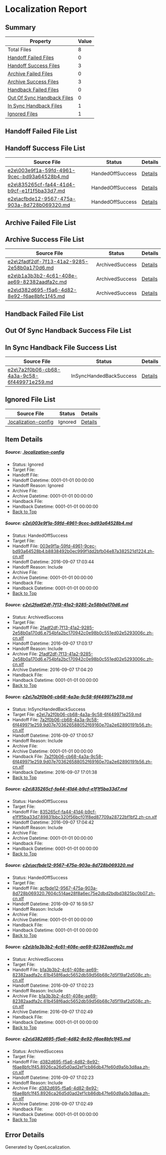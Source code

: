 # <a name='report-top'></a> Localization Report

## Summary
 Property | Value 
 -------- | ----- 
 Total Files | 8
[ Handoff Failed Files ](#handoff-failed-list)| 0
[ Handoff Success Files ](#handoff-success-list)| 3
[ Archive Failed Files ](#archive-failed-list)| 0
[ Archive Success Files ](#archive-success-list)| 3
[ Handback Failed Files ](#handback-failed-list)| 0
[ Out Of Sync Handback Files ](#outofsync-handback-success-list)| 0
[ In Sync Handback Files ](#insync-handback-success-list)| 1
[ Ignored Files ](#ignored-list)| 1

## <a name='handoff-failed-list'></a> Handoff Failed File List

## <a name='handoff-success-list'></a> Handoff Success File List
 Source File | Status | Details 
 ----------- | ------ | ------- 
 [e2e\003e9f1a-59fd-4961-9cec-bd93a64528b4.md](https://github.com/OpenLocalizationTestOrg/ol-test0/blob/bd9695551b1ad4f4cf5f87a3c25920e05aafd22c/e2e/003e9f1a-59fd-4961-9cec-bd93a64528b4.md) | HandedOffSuccess | [Details](#64569dc7c09740e8210ca1c0037a3a93b515b7421)
 [e2e\835265cf-fa44-41d4-b9cf-e1f1f5ba33d7.md](https://github.com/OpenLocalizationTestOrg/ol-test0/blob/a8f898ba839b71fcfd21c8a7097d35288b9c33be/e2e/835265cf-fa44-41d4-b9cf-e1f1f5ba33d7.md) | HandedOffSuccess | [Details](#cb996e396abada55cc85d28f294b970caca6a2f64)
 [e2e\acfbde12-9567-475a-903a-8d728b069320.md](https://github.com/OpenLocalizationTestOrg/ol-test0/blob/d85aed4c46662ff704e50dfd180d621fc7737182/e2e/acfbde12-9567-475a-903a-8d728b069320.md) | HandedOffSuccess | [Details](#6f667950b955d53d4aa87a08d5f0b31fba491ddc5)

## <a name='archive-failed-list'></a> Archive Failed File List

## <a name='archive-success-list'></a> Archive Success File List
 Source File | Status | Details 
 ----------- | ------ | ------- 
 [e2e\2fadf2df-7f13-41a2-9285-2e58b0a170d6.md](https://github.com/OpenLocalizationTestOrg/ol-test0/blob/a626df8cfd14479fcb030b6a35b1bb9e997e7eda/e2e/2fadf2df-7f13-41a2-9285-2e58b0a170d6.md) | ArchivedSuccess | [Details](#26dbf9434ec4f7af8260e7f3b1d36dfd525fa7b52)
 [e2e\b1a3b3b2-4c61-408e-ae69-82382aadfa2c.md](https://github.com/OpenLocalizationTestOrg/ol-test0/blob/9825b8bfeb70ac339d4d16e92d232740043fe6de/e2e/b1a3b3b2-4c61-408e-ae69-82382aadfa2c.md) | ArchivedSuccess | [Details](#8785099f89474b762998d9aaf68586acc2c847066)
 [e2e\d382d695-f5a6-4d82-8e92-f6ae8bfc1f45.md](https://github.com/OpenLocalizationTestOrg/ol-test0/blob/9825b8bfeb70ac339d4d16e92d232740043fe6de/e2e/d382d695-f5a6-4d82-8e92-f6ae8bfc1f45.md) | ArchivedSuccess | [Details](#2d10c502f6aa1c0d9294af243dab5579033069287)

## <a name='handback-failed-list'></a> Handback Failed File List

## <a name='outofsync-handback-success-list'></a> Out Of Sync Handback Success File List

## <a name='insync-handback-success-list'></a> In Sync Handback File Success List
 Source File | Status | Details 
 ----------- | ------ | ------- 
 [e2e\7a2f0b06-cb68-4a3a-9c58-6f449971e259.md](https://github.com/OpenLocalizationTestOrg/ol-test0/blob/156c4926b215173a16c7176d757a4dab8a6a950b/e2e/7a2f0b06-cb68-4a3a-9c58-6f449971e259.md) | InSyncHandedBackSuccess | [Details](#1eab80ce7e1cec993243d4d12e463e22290826553)

## <a name='ignored-list'></a> Ignored File List
 Source File | Status | Details 
 ----------- | ------ | ------- 
 [.localization-config](https://github.com/OpenLocalizationTestOrg/ol-test0/blob/a8f898ba839b71fcfd21c8a7097d35288b9c33be/.localization-config) | Ignored | [Details](#3d4f252ac210baf56311d7e97dcc2db10974dbd20)

## Item Details
##### <a name='3d4f252ac210baf56311d7e97dcc2db10974dbd20'></a> Source: [.localization-config](https://github.com/OpenLocalizationTestOrg/ol-test0/blob/a8f898ba839b71fcfd21c8a7097d35288b9c33be/.localization-config)
* Status: Ignored
* Target File: 
* Handoff File: 
* Handoff Datetime: 0001-01-01 00:00:00
* Handoff Reason: Ignored
* Archive File: 
* Archive Datetime: 0001-01-01 00:00:00
* Handback File: 
* Handback Datetime: 0001-01-01 00:00:00
* [Back to Top](#report-top)

##### <a name='64569dc7c09740e8210ca1c0037a3a93b515b7421'></a> Source: [e2e\003e9f1a-59fd-4961-9cec-bd93a64528b4.md](https://github.com/OpenLocalizationTestOrg/ol-test0/blob/bd9695551b1ad4f4cf5f87a3c25920e05aafd22c/e2e/003e9f1a-59fd-4961-9cec-bd93a64528b4.md)
* Status: HandedOffSuccess
* Target File: 
* Handoff File: [003e9f1a-59fd-4961-9cec-bd93a64528b4.b8838492b0ec999f1dd2bfb04e87a382521d1224.zh-cn.xlf](https://github.com/OpenLocalizationTestOrg/ol-test0-handoff/blob/1792ae6005d275a0b99017e37f25928b75a4e62b/ol-handoff/OpenLocalizationTestOrg/ol-test0-zhcn/ci/ht/003e9f1a-59fd-4961-9cec-bd93a64528b4.b8838492b0ec999f1dd2bfb04e87a382521d1224.zh-cn.xlf)
* Handoff Datetime: 2016-09-07 17:03:44
* Handoff Reason: Include
* Archive File: 
* Archive Datetime: 0001-01-01 00:00:00
* Handback File: 
* Handback Datetime: 0001-01-01 00:00:00
* [Back to Top](#report-top)

##### <a name='26dbf9434ec4f7af8260e7f3b1d36dfd525fa7b52'></a> Source: [e2e\2fadf2df-7f13-41a2-9285-2e58b0a170d6.md](https://github.com/OpenLocalizationTestOrg/ol-test0/blob/a626df8cfd14479fcb030b6a35b1bb9e997e7eda/e2e/2fadf2df-7f13-41a2-9285-2e58b0a170d6.md)
* Status: ArchivedSuccess
* Target File: 
* Handoff File: [2fadf2df-7f13-41a2-9285-2e58b0a170d6.e754bfa2bc170942c0e98b0c551ed02e5293006c.zh-cn.xlf](https://github.com/OpenLocalizationTestOrg/ol-test0-handoff/blob/2131d601c0b89d716027ad1fef45e26f016aaaf4/ol-handoff/OpenLocalizationTestOrg/ol-test0-zhcn/ci/ht/2fadf2df-7f13-41a2-9285-2e58b0a170d6.e754bfa2bc170942c0e98b0c551ed02e5293006c.zh-cn.xlf)
* Handoff Datetime: 2016-09-07 17:03:17
* Handoff Reason: Include
* Archive File: [2fadf2df-7f13-41a2-9285-2e58b0a170d6.e754bfa2bc170942c0e98b0c551ed02e5293006c.zh-cn.xlf](https://github.com/OpenLocalizationTestOrg/ol-test0-handoff/blob/c90f7bc9a2cfea81d24646e0ff5590b92246abdf/ol-archive/OpenLocalizationTestOrg/ol-test0-zhcn/ci/ht/2fadf2df-7f13-41a2-9285-2e58b0a170d6.e754bfa2bc170942c0e98b0c551ed02e5293006c.zh-cn.xlf)
* Archive Datetime: 2016-09-07 17:04:20
* Handback File: 
* Handback Datetime: 0001-01-01 00:00:00
* [Back to Top](#report-top)

##### <a name='1eab80ce7e1cec993243d4d12e463e22290826553'></a> Source: [e2e\7a2f0b06-cb68-4a3a-9c58-6f449971e259.md](https://github.com/OpenLocalizationTestOrg/ol-test0/blob/156c4926b215173a16c7176d757a4dab8a6a950b/e2e/7a2f0b06-cb68-4a3a-9c58-6f449971e259.md)
* Status: InSyncHandedBackSuccess
* Target File: [e2e\7a2f0b06-cb68-4a3a-9c58-6f449971e259.md](https://github.com/OpenLocalizationTestOrg/ol-test0-zhcn/blob/bb59f554e2544af0aec417cc19f27f51777d67c3/e2e/7a2f0b06-cb68-4a3a-9c58-6f449971e259.md)
* Handoff File: [7a2f0b06-cb68-4a3a-9c58-6f449971e259.9d07e703626588052f69160e70a2e62890191b56.zh-cn.xlf](https://github.com/OpenLocalizationTestOrg/ol-test0-handoff/blob/c7043232cf7461ae0968e8d83f7200a735d9fd0a/ol-handoff/OpenLocalizationTestOrg/ol-test0-zhcn/ci/ht/7a2f0b06-cb68-4a3a-9c58-6f449971e259.9d07e703626588052f69160e70a2e62890191b56.zh-cn.xlf)
* Handoff Datetime: 2016-09-07 17:00:57
* Handoff Reason: Include
* Archive File: 
* Archive Datetime: 0001-01-01 00:00:00
* Handback File: [7a2f0b06-cb68-4a3a-9c58-6f449971e259.9d07e703626588052f69160e70a2e62890191b56.zh-cn.xlf](https://github.com/OpenLocalizationTestOrg/ol-test0-handback/blob/4609d749f49075ea2b94159fa39e2d300319af6b/ol-handback/OpenLocalizationTestOrg/ol-test0-zhcn/ci/ht/7a2f0b06-cb68-4a3a-9c58-6f449971e259.9d07e703626588052f69160e70a2e62890191b56.zh-cn.xlf)
* Handback Datetime: 2016-09-07 17:01:38
* [Back to Top](#report-top)

##### <a name='cb996e396abada55cc85d28f294b970caca6a2f64'></a> Source: [e2e\835265cf-fa44-41d4-b9cf-e1f1f5ba33d7.md](https://github.com/OpenLocalizationTestOrg/ol-test0/blob/a8f898ba839b71fcfd21c8a7097d35288b9c33be/e2e/835265cf-fa44-41d4-b9cf-e1f1f5ba33d7.md)
* Status: HandedOffSuccess
* Target File: 
* Handoff File: [835265cf-fa44-41d4-b9cf-e1f1f5ba33d7.89831bbc320f56bcf01f8ed87709a28722bf1bf2.zh-cn.xlf](https://github.com/OpenLocalizationTestOrg/ol-test0-handoff/blob/dd3b8c1887319f09ad46bd2abef6100b0c10fb47/ol-handoff/OpenLocalizationTestOrg/ol-test0-zhcn/ci/ht/835265cf-fa44-41d4-b9cf-e1f1f5ba33d7.89831bbc320f56bcf01f8ed87709a28722bf1bf2.zh-cn.xlf)
* Handoff Datetime: 2016-09-07 17:04:42
* Handoff Reason: Include
* Archive File: 
* Archive Datetime: 0001-01-01 00:00:00
* Handback File: 
* Handback Datetime: 0001-01-01 00:00:00
* [Back to Top](#report-top)

##### <a name='6f667950b955d53d4aa87a08d5f0b31fba491ddc5'></a> Source: [e2e\acfbde12-9567-475a-903a-8d728b069320.md](https://github.com/OpenLocalizationTestOrg/ol-test0/blob/d85aed4c46662ff704e50dfd180d621fc7737182/e2e/acfbde12-9567-475a-903a-8d728b069320.md)
* Status: HandedOffSuccess
* Target File: 
* Handoff File: [acfbde12-9567-475a-903a-8d728b069320.7604c514ae28f8a6ec75e2dbd2bdbd3825bc0b07.zh-cn.xlf](https://github.com/OpenLocalizationTestOrg/ol-test0-handoff/blob/220150819a4d09d736b1c9e385bdedefecf78ff9/ol-handoff/OpenLocalizationTestOrg/ol-test0-zhcn/ci/ht/acfbde12-9567-475a-903a-8d728b069320.7604c514ae28f8a6ec75e2dbd2bdbd3825bc0b07.zh-cn.xlf)
* Handoff Datetime: 2016-09-07 16:59:57
* Handoff Reason: Include
* Archive File: 
* Archive Datetime: 0001-01-01 00:00:00
* Handback File: 
* Handback Datetime: 0001-01-01 00:00:00
* [Back to Top](#report-top)

##### <a name='8785099f89474b762998d9aaf68586acc2c847066'></a> Source: [e2e\b1a3b3b2-4c61-408e-ae69-82382aadfa2c.md](https://github.com/OpenLocalizationTestOrg/ol-test0/blob/9825b8bfeb70ac339d4d16e92d232740043fe6de/e2e/b1a3b3b2-4c61-408e-ae69-82382aadfa2c.md)
* Status: ArchivedSuccess
* Target File: 
* Handoff File: [b1a3b3b2-4c61-408e-ae69-82382aadfa2c.61b458f6adc5652db59d56b68c7d5f19af2d508c.zh-cn.xlf](https://github.com/OpenLocalizationTestOrg/ol-test0-handoff/blob/85d6cb491d3f30f03707821236460d8b39a2346e/ol-handoff/OpenLocalizationTestOrg/ol-test0-zhcn/ci/ht/b1a3b3b2-4c61-408e-ae69-82382aadfa2c.61b458f6adc5652db59d56b68c7d5f19af2d508c.zh-cn.xlf)
* Handoff Datetime: 2016-09-07 17:02:23
* Handoff Reason: Include
* Archive File: [b1a3b3b2-4c61-408e-ae69-82382aadfa2c.61b458f6adc5652db59d56b68c7d5f19af2d508c.zh-cn.xlf](https://github.com/OpenLocalizationTestOrg/ol-test0-handoff/blob/2c42ac990d0f973f2db91251a0486627a14d82cd/ol-archive/OpenLocalizationTestOrg/ol-test0-zhcn/ci/ht/b1a3b3b2-4c61-408e-ae69-82382aadfa2c.61b458f6adc5652db59d56b68c7d5f19af2d508c.zh-cn.xlf)
* Archive Datetime: 2016-09-07 17:02:49
* Handback File: 
* Handback Datetime: 0001-01-01 00:00:00
* [Back to Top](#report-top)

##### <a name='2d10c502f6aa1c0d9294af243dab5579033069287'></a> Source: [e2e\d382d695-f5a6-4d82-8e92-f6ae8bfc1f45.md](https://github.com/OpenLocalizationTestOrg/ol-test0/blob/9825b8bfeb70ac339d4d16e92d232740043fe6de/e2e/d382d695-f5a6-4d82-8e92-f6ae8bfc1f45.md)
* Status: ArchivedSuccess
* Target File: 
* Handoff File: [d382d695-f5a6-4d82-8e92-f6ae8bfc1f45.8926ca26d5d0ad2ef1cb86db47fe60d9a5b3d8aa.zh-cn.xlf](https://github.com/OpenLocalizationTestOrg/ol-test0-handoff/blob/85d6cb491d3f30f03707821236460d8b39a2346e/ol-handoff/OpenLocalizationTestOrg/ol-test0-zhcn/ci/ht/d382d695-f5a6-4d82-8e92-f6ae8bfc1f45.8926ca26d5d0ad2ef1cb86db47fe60d9a5b3d8aa.zh-cn.xlf)
* Handoff Datetime: 2016-09-07 17:02:23
* Handoff Reason: Include
* Archive File: [d382d695-f5a6-4d82-8e92-f6ae8bfc1f45.8926ca26d5d0ad2ef1cb86db47fe60d9a5b3d8aa.zh-cn.xlf](https://github.com/OpenLocalizationTestOrg/ol-test0-handoff/blob/2c42ac990d0f973f2db91251a0486627a14d82cd/ol-archive/OpenLocalizationTestOrg/ol-test0-zhcn/ci/ht/d382d695-f5a6-4d82-8e92-f6ae8bfc1f45.8926ca26d5d0ad2ef1cb86db47fe60d9a5b3d8aa.zh-cn.xlf)
* Archive Datetime: 2016-09-07 17:02:49
* Handback File: 
* Handback Datetime: 0001-01-01 00:00:00
* [Back to Top](#report-top)


## Error Details

Generated by OpenLocalization.
